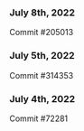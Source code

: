 ### July 8th, 2022

Commit #205013

### July 5th, 2022

Commit #314353


### July 4th, 2022

Commit #72281

